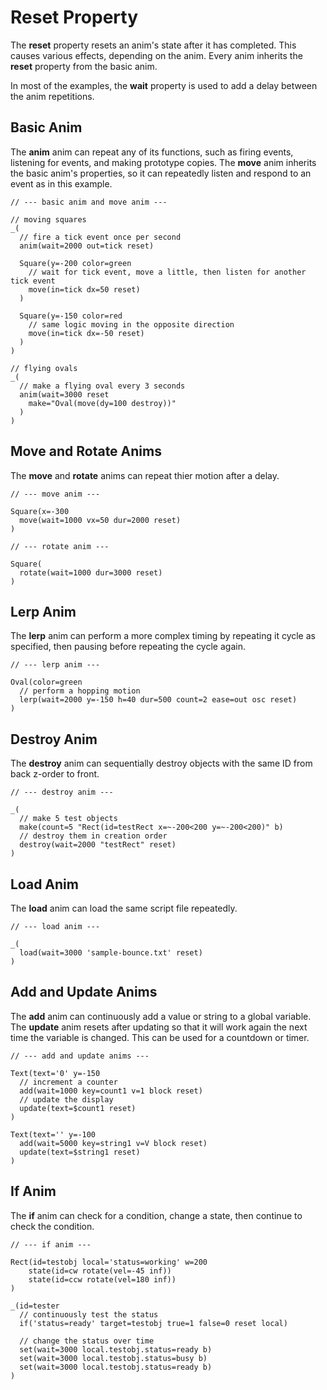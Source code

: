 # Reset Property

The **reset** property resets an anim's state after it has completed.  This causes various effects, depending on the anim. Every anim inherits the **reset** property from the basic anim.

In most of the examples, the **wait** property is used to add a delay between the anim repetitions.

## Basic Anim

The **anim** anim can repeat any of its functions, such as firing events, listening for events, and making prototype copies. The **move** anim inherits the basic anim's properties, so it can repeatedly listen and respond to an event as in this example.

```
// --- basic anim and move anim ---

// moving squares
_(
  // fire a tick event once per second
  anim(wait=2000 out=tick reset)

  Square(y=-200 color=green
    // wait for tick event, move a little, then listen for another tick event
    move(in=tick dx=50 reset)
  )

  Square(y=-150 color=red
    // same logic moving in the opposite direction
    move(in=tick dx=-50 reset)
  )
)

// flying ovals
_(
  // make a flying oval every 3 seconds
  anim(wait=3000 reset
    make="Oval(move(dy=100 destroy))"
  )
)
```

## Move and Rotate Anims

The **move** and **rotate** anims can repeat thier motion after a delay.

```
// --- move anim ---

Square(x=-300
  move(wait=1000 vx=50 dur=2000 reset)
)

// --- rotate anim ---

Square(
  rotate(wait=1000 dur=3000 reset)
)
```

## Lerp Anim

The **lerp** anim can perform a more complex timing by repeating it cycle as specified, then pausing before repeating the cycle again.

```
// --- lerp anim ---

Oval(color=green
  // perform a hopping motion
  lerp(wait=2000 y=-150 h=40 dur=500 count=2 ease=out osc reset)
)
```

## Destroy Anim

The **destroy** anim can sequentially destroy objects with the same ID from back z-order to front.

```
// --- destroy anim ---

_(
  // make 5 test objects
  make(count=5 "Rect(id=testRect x=~-200<200 y=~-200<200)" b)
  // destroy them in creation order
  destroy(wait=2000 "testRect" reset)
)
```

## Load Anim

The **load** anim can load the same script file repeatedly.

```
// --- load anim ---

_(
  load(wait=3000 'sample-bounce.txt' reset) 
)
```

## Add and Update Anims

The **add** anim can continuously add a value or string to a global variable.  The **update** anim resets after updating so that it will work again the next time the variable is changed.  This can be used for a countdown or timer.

```
// --- add and update anims ---

Text(text='0' y=-150
  // increment a counter
  add(wait=1000 key=count1 v=1 block reset) 
  // update the display
  update(text=$count1 reset)
)

Text(text='' y=-100
  add(wait=5000 key=string1 v=V block reset) 
  update(text=$string1 reset)
)
```

## If Anim


The **if** anim can check for a condition, change a state, then continue to check the condition.

```
// --- if anim ---

Rect(id=testobj local='status=working' w=200
    state(id=cw rotate(vel=-45 inf))
    state(id=ccw rotate(vel=180 inf))
)

_(id=tester
  // continuously test the status
  if('status=ready' target=testobj true=1 false=0 reset local)

  // change the status over time
  set(wait=3000 local.testobj.status=ready b)
  set(wait=3000 local.testobj.status=busy b)
  set(wait=3000 local.testobj.status=ready b)
)
```
